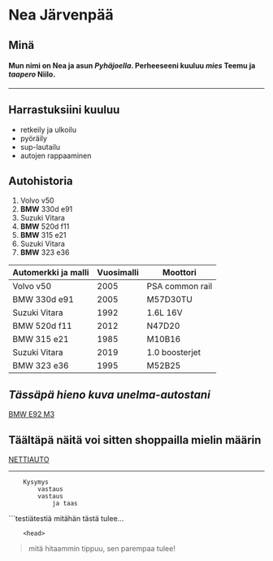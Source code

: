 # Nea Järvenpää
## Minä
  #### Mun nimi on **Nea** ja asun *Pyhäjoella*. Perheeseeni kuuluu *mies* **Teemu** ja *taapero* **Niilo**. 
------------------------------------------------------------------------------------------------------------
## Harrastuksiini kuuluu
- retkeily ja ulkoilu
- pyöräily
- sup-lautailu
- autojen rappaaminen

## Autohistoria
1. Volvo v50
2. **BMW** 330d e91
3. Suzuki Vitara
4. **BMW** 520d f11
5. **BMW** 315 e21
6. Suzuki Vitara
7. **BMW** 323 e36

| Automerkki ja malli | Vuosimalli  | Moottori        |
| ------------------- | ----------- | --------------- | 
| Volvo v50           | 2005        | PSA common rail |
| BMW 330d e91        | 2005        | M57D30TU        |
| Suzuki Vitara       | 1992        | 1.6L 16V        |
| BMW 520d f11        | 2012        | N47D20          |
| BMW 315 e21         | 1985        | M10B16          |
| Suzuki Vitara       | 2019        | 1.0 boosterjet  |
| BMW 323 e36         | 1995        | M52B25          |

## *Tässäpä hieno kuva unelma-autostani* 
[BMW E92 M3](https://i.bstr.es/highmotor/2019/05/bmw-m3-e92-gts-2.jpg)

## **Täältäpä näitä voi sitten shoppailla mielin määrin**
 [NETTIAUTO](https://www.nettiauto.com/hakutulokset?haku=P377590424)

------------------------------------------------------------------------------------------------------------


```
    Kysymys
        vastaus
        vastaus
            ja taas
```
            
<html>
        <head> 
        ```testiätestiä mitähän tästä tulee...

        <head>
</html>

> mitä hitaammin tippuu, sen parempaa tulee! 